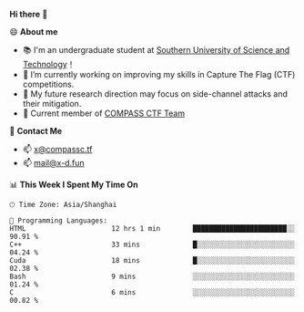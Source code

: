 **Hi there** 👋


😄 **About me**

- 📚 I'm an undergraduate student at [Southern University of Science and Technology](https://www.sustech.edu.cn)！
- 🌱 I’m currently working on improving my skills in Capture The Flag (CTF) competitions.
- 🔭 My future research direction may focus on side-channel attacks and their mitigation.
- 🚩 Current member of [COMPASS CTF Team](https://blog.compassc.tf/) 

👋 **Contact Me**

- 📫 [x@compassc.tf](mailto:x@compassc.tf)
- 📫 [mail@x-d.fun](mailto:mail@x-d.fun)


<!--START_SECTION:waka-->
📊 **This Week I Spent My Time On** 

```text
🕑︎ Time Zone: Asia/Shanghai

💬 Programming Languages: 
HTML                     12 hrs 1 min        ███████████████████████░░   90.91 % 
C++                      33 mins             █░░░░░░░░░░░░░░░░░░░░░░░░   04.24 % 
Cuda                     18 mins             █░░░░░░░░░░░░░░░░░░░░░░░░   02.38 % 
Bash                     9 mins              ░░░░░░░░░░░░░░░░░░░░░░░░░   01.24 % 
C                        6 mins              ░░░░░░░░░░░░░░░░░░░░░░░░░   00.82 % 
```


<!--END_SECTION:waka-->
